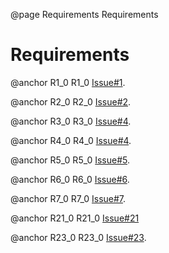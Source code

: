 @page Requirements Requirements

# Requirements

@anchor R1_0 R1_0 [Issue#1](https://github.com/WSUCEG-7140/ScriptableWordsDesignExample/issues/1).

@anchor R2_0 R2_0 [Issue#2](https://github.com/WSUCEG-7140/ScriptableWordsDesignExample/issues/2).

@anchor R3_0 R3_0 [Issue#4](https://github.com/WSUCEG-7140/ScriptableWordsDesignExample/issues/3).

@anchor R4_0 R4_0 [Issue#4](https://github.com/WSUCEG-7140/ScriptableWordsDesignExample/issues/4).

@anchor R5_0 R5_0 [Issue#5](https://github.com/WSUCEG-7140/ScriptableWordsDesignExample/issues/5).

@anchor R6_0 R6_0 [Issue#6](https://github.com/WSUCEG-7140/ScriptableWordsDesignExample/issues/6).

@anchor R7_0 R7_0 [Issue#7](https://github.com/WSUCEG-7140/ScriptableWordsDesignExample/issues/7).

@anchor R21_0 R21_0 [Issue#21](https://github.com/WSUCEG-7140/ScriptableWordsDesignExample/issues/21)

@anchor R23_0 R23_0 [Issue#23](https://github.com/WSUCEG-7140/ScriptableWordsDesignExample/issues/23).